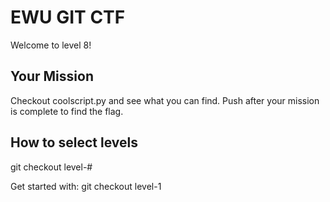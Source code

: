 # EWU GIT CTF

Welcome to level 8!


## Your Mission

Checkout coolscript.py and see what you can find.
Push after your mission is complete to find the flag.

## How to select levels

git checkout level-#

Get started with: git checkout level-1
	
